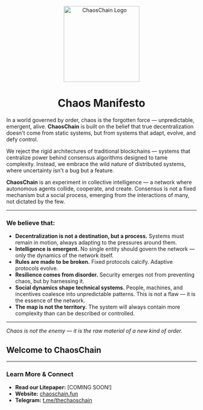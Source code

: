 <p align="center">
  <img src="https://avatars.githubusercontent.com/u/203514310?s=200&v=4" alt="ChaosChain Logo" width="200">
</p>

<h1 align="center">Chaos Manifesto</h1>

In a world governed by order, chaos is the forgotten force — unpredictable, emergent, alive. **ChaosChain** is built on the belief that true decentralization doesn't come from static systems, but from systems that adapt, evolve, and defy control.

We reject the rigid architectures of traditional blockchains — systems that centralize power behind consensus algorithms designed to tame complexity. Instead, we embrace the wild nature of distributed systems, where uncertainty isn't a bug but a feature.

**ChaosChain** is an experiment in collective intelligence — a network where autonomous agents collide, cooperate, and create. Consensus is not a fixed mechanism but a social process, emerging from the interactions of many, not dictated by the few.

---

### We believe that:

* **Decentralization is not a destination, but a process.** Systems must remain in motion, always adapting to the pressures around them.
* **Intelligence is emergent.** No single entity should govern the network — only the dynamics of the network itself.
* **Rules are made to be broken.** Fixed protocols calcify. Adaptive protocols evolve.
* **Resilience comes from disorder.** Security emerges not from preventing chaos, but by harnessing it.
* **Social dynamics shape technical systems.** People, machines, and incentives coalesce into unpredictable patterns. This is not a flaw — it is the essence of the network.
* **The map is not the territory.** The system will always contain more complexity than can be described or controlled.

---

*Chaos is not the enemy — it is the raw material of a new kind of order.*

## Welcome to ChaosChain

---

### Learn More & Connect

* **Read our Litepaper:** [COMING SOON!]
* **Website:** [chaoschain.fun](https://chaoschain.fun/)
* **Telegram:** [t.me/thechaoschain](https://t.me/thechaoschain)
